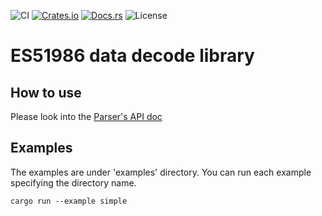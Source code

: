 ![CI](https://github.com/ruimo/es51986/workflows/Release/badge.svg)
[![Crates.io](https://img.shields.io/crates/v/es51986.svg)](https://crates.io/crates/es51986)
[![Docs.rs](https://docs.rs/es51986/badge.svg)](https://docs.rs/es51986)
![License](https://img.shields.io/badge/License-Apache%202.0-blue.svg)

# ES51986 data decode library

## How to use

Please look into the [Parser's API doc](https://docs.rs/es51986/0.1.3/es51986/parser/struct.Parser.html)

## Examples

The examples are under 'examples' directory. You can run each example specifying the directory name.

    cargo run --example simple
    
